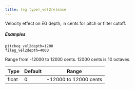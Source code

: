 ```yaml
---
title: (eg type)_vel2release
---
```

Velocity effect on EG depth, in cents for pitch or filter cutoff.

##### Examples

```
pitcheg_vel2depth=1200
fileg_vel2depth=4000
```

Range from -12000 to 12000 cents. 12000 cents is 10 octaves.

| Type  | Default | Range                 |
| ---   | ---     | ---                   |
| float | 0       | -12000 to 12000 cents |
